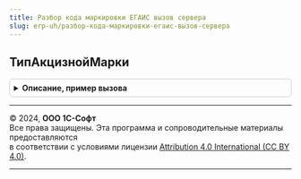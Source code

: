 ```yaml
---
title: Разбор кода маркировки ЕГАИС вызов сервера
slug: erp-uh/разбор-кода-маркировки-егаис-вызов-сервера
---
```



## ТипАкцизнойМарки
<details style="margin: 1em 0; padding: 0.5em; border: 1px solid #ccc; border-radius: 6px;">

<summary style="font-weight: bold; cursor: pointer;">Описание, пример вызова</summary>

```bsl

// Получает тип акцизной марки из классификатора.
//
// Параметры:
//  Код - Строка - Код типа акцизной марки
//
// Возвращаемое значение:
//  Структура - Тип акцизной марки:
// * Код - Строка - Код типа акцизной марки
// * Наименование - Строка - Наименование типа акцизной марки
// * ВидМарки - Строка - Вид акцизной марки
Функция ТипАкцизнойМарки(Код) Экспорт
```

Пример вызова
```bsl
Результат = РазборКодаМаркировкиЕГАИСВызовСервера.ТипАкцизнойМарки(Код) 
```
</details>

---

© 2024, **ООО 1С-Софт**  
Все права защищены. Эта программа и сопроводительные материалы предоставляются  
в соответствии с условиями лицензии [Attribution 4.0 International (CC BY 4.0)](https://creativecommons.org/licenses/by/4.0/legalcode).

---
